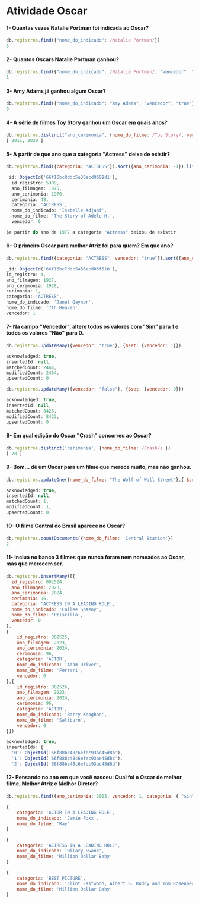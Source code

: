 # Atividade Oscar

#### 1- Quantas vezes Natalie Portman foi indicada ao Oscar?
```js
db.registros.find({"nome_do_indicado": /Natalie Portman/})
3
```

#### 2- Quantos Oscars Natalie Portman ganhou?
```js
db.registros.find({"nome_do_indicado": /Natalie Portman/, "vencedor": "true"})
1
```

#### 3- Amy Adams já ganhou algum Oscar?
```js
db.registros.find({"nome_do_indicado": "Amy Adams", "vencedor": "true"})
0
```

#### 4- A série de filmes Toy Story ganhou um Oscar em quais anos?
```js
db.registros.distinct("ano_cerimonia", {nome_do_filme: /Toy Story/, vencedor: 1})
[ 2011, 2020 ]
```

#### 5- A partir de que ano que a categoria "Actress" deixa de existir?
```js
db.registros.find({categoria: "ACTRESS"}).sort({ano_cerimonia: -1}).limit(1)

_id: ObjectId('66f16bc8ddc5a36ecd0609d1'),
  id_registro: 5309,
  ano_filmagem: 1975,
  ano_cerimonia: 1976,
  cerimonia: 48,
  categoria: 'ACTRESS',
  nome_do_indicado: 'Isabelle Adjani',
  nome_do_filme: 'The Story of Adele H.',
  vencedor: 0

$a partir do ano de 1977 a categoria "Actress" deixou de existir
```

#### 6- O primeiro Oscar para melhor Atriz foi para quem? Em que ano?
```js
db.registros.find({categoria: "ACTRESS", vencedor: "true"}).sort({ano_cerimonia: 1})

_id: ObjectId('66f16bc7ddc5a36ecd05f518'),
id_registro: 4,
ano_filmagem: 1927,
ano_cerimonia: 1928,
cerimonia: 1,
categoria: 'ACTRESS',
nome_do_indicado: 'Janet Gaynor',
nome_do_filme: '7th Heaven',
vencedor: 1
```

#### 7- Na campo "Vencedor", altere todos os valores com "Sim" para 1 e todos os valores "Não" para 0.
```js
db.registros.updateMany({vencedor: "true"}, {$set: {vencedor: 1}})

acknowledged: true,
insertedId: null,
matchedCount: 2464,
modifiedCount: 2464,
upsertedCount: 0

db.registros.updateMany({vencedor: "false"}, {$set: {vencedor: 0}})

acknowledged: true,
insertedId: null,
matchedCount: 8423,
modifiedCount: 8423,
upsertedCount: 0
```

#### 8- Em qual edição do Oscar "Crash" concorreu ao Oscar?
```js
db.registros.distinct('cerimonia', {nome_do_filme: /Crash/i })
[ 78 ]
```

#### 9- Bom... dê um Oscar para um filme que merece muito, mas não ganhou.
```js
db.registros.updateOne({nome_do_filme: "The Wolf of Wall Street"},{ $set: {vencedor: 1}})

acknowledged: true,
insertedId: null,
matchedCount: 1,
modifiedCount: 1,
upsertedCount: 0
```

#### 10- O filme Central do Brasil aparece no Oscar?
```js
db.registros.countDocuments({nome_do_filme: 'Central Station'})
2
```

#### 11- Inclua no banco 3 filmes que nunca foram nem nomeados ao Oscar, mas que merecem ser.
```js
db.registros.insertMany([{
  id_registro: 002524,
  ano_filmagem: 2023,
  ano_cerimonia: 2024,
  cerimonia: 96,
  categoria: 'ACTRESS IN A LEADING ROLE',
  nome_do_indicado: 'Cailee Spaeny',
  nome_do_filme: 'Priscilla',
  vencedor: 0
},
{
    id_registro: 002525,
    ano_filmagem: 2023,
    ano_cerimonia: 2024,
    cerimonia: 96,
    categoria: 'ACTOR',
    nome_do_indicado: 'Adam Driver',
    nome_do_filme: 'Ferrari',
    vencedor: 0
},{
    id_registro: 002526,
    ano_filmagem: 2023,
    ano_cerimonia: 2024,
    cerimonia: 96,
    categoria: 'ACTOR',
    nome_do_indicado: 'Barry Keoghan',
    nome_do_filme: 'Saltburn',
    vencedor: 0
}])

acknowledged: true,
insertedIds: {
  '0': ObjectId('66f88bc48c6efec93ae45d8b'),
  '1': ObjectId('66f88bc48c6efec93ae45d8c'),
  '2': ObjectId('66f88bc48c6efec93ae45d8d')
```

#### 12- Pensando no ano em que você nasceu: Qual foi o Oscar de melhor filme, Melhor Atriz e Melhor Diretor?
```js
db.registros.find({ano_cerimonia: 2005, vencedor: 1, categoria: { "$in": [/LEADING ROLE/, /PICTURE/]}}, {categoria: 1, nome_do_indicado: 1, nome_do_filme: 1, _id: 0})

{
    categoria: 'ACTOR IN A LEADING ROLE',
    nome_do_indicado: 'Jamie Foxx',
    nome_do_filme: 'Ray'
}

{
    categoria: 'ACTRESS IN A LEADING ROLE',
    nome_do_indicado: 'Hilary Swank',
    nome_do_filme: 'Million Dollar Baby'
}

{
    categoria: 'BEST PICTURE',
    nome_do_indicado: 'Clint Eastwood, Albert S. Ruddy and Tom Rosenberg, Producers',
    nome_do_filme: 'Million Dollar Baby'
}
```

